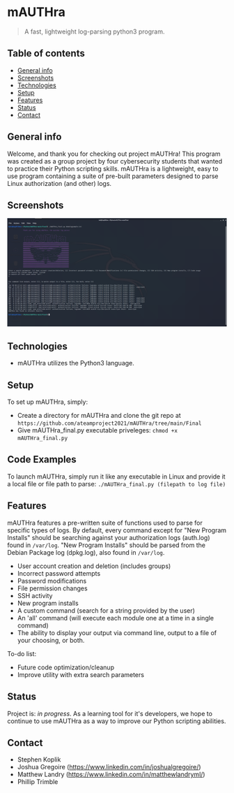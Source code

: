 # mAUTHra
> A fast, lightweight log-parsing python3 program.

## Table of contents
* [General info](#general-info)
* [Screenshots](#screenshots)
* [Technologies](#technologies)
* [Setup](#setup)
* [Features](#features)
* [Status](#status)
* [Contact](#contact)

## General info
Welcome, and thank you for checking out project mAUTHra! This program was created as a group project by four cybersecurity students that wanted to practice their Python scripting skills. mAUTHra is a lightweight, easy to use program containing a suite of pre-built parameters designed to parse Linux authorization (and other) logs.
## Screenshots
![User Interface](mAUTHragitscreen.png)

## Technologies
* mAUTHra utilizes the Python3 language.

## Setup
To set up mAUTHra, simply: 

* Create a directory for mAUTHra and clone the git repo at `https://github.com/ateamproject2021/mAUTHra/tree/main/Final`
* Give mAUTHra_final.py executable priveleges: `chmod +x mAUTHra_final.py`

## Code Examples
To launch mAUTHra, simply run it like any executable in Linux and provide it a local file or file path to parse:
`./mAUTHra_final.py (filepath to log file)`

## Features
mAUTHra features a pre-written suite of functions used to parse for specific types of logs. By default, every command except for "New Program Installs" should be searching against your authorization logs (auth.log) found in `/var/log`. "New Program Installs" should be parsed from the Debian Package log (dpkg.log), also found in `/var/log`.
* User account creation and deletion (includes groups)
* Incorrect password attempts
* Password modifications
* File permission changes
* SSH activity
* New program installs
* A custom command (search for a string provided by the user)
* An 'all' command (will execute each module one at a time in a single command)
* The ability to display your output via command line, output to a file of your choosing, or both.

To-do list:
* Future code optimization/cleanup
* Improve utility with extra search parameters

## Status
Project is: _in progress_. As a learning tool for it's developers, we hope to continue to use mAUTHra as a way to improve our Python scripting abilities.

## Contact
* Stephen Koplik
* Joshua Gregoire (https://www.linkedin.com/in/joshualgregoire/)
* Matthew Landry (https://www.linkedin.com/in/matthewlandryml/)
* Phillip Trimble
